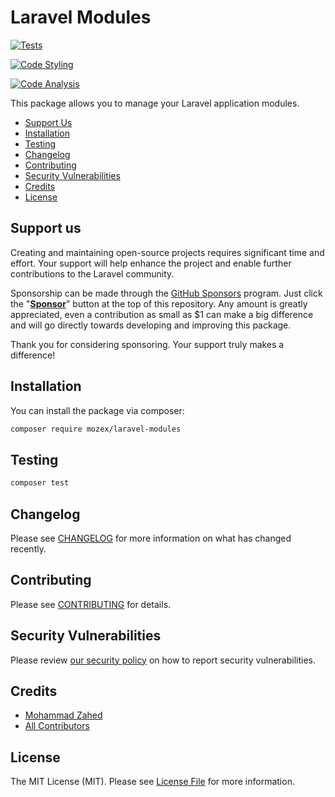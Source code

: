 # Laravel Modules

[//]: # ([![Latest Version on Packagist]&#40;https://img.shields.io/packagist/v/mozex/laravel-modules.svg?style=flat-square&#41;]&#40;https://packagist.org/packages/mozex/laravel-modules&#41;)

[//]: # ([![GitHub Tests Action Status]&#40;https://img.shields.io/github/actions/workflow/status/mozex/laravel-modules/tests.yml?branch=main&label=Tests&style=flat-square&#41;]&#40;https://github.com/mozex/laravel-modules/actions/workflows/tests.yml&#41;)

[//]: # ([![GitHub Code Style Action Status]&#40;https://img.shields.io/github/actions/workflow/status/mozex/laravel-modules/code-styling.yml?branch=main&label=Code%20Styling&style=flat-square&#41;]&#40;https://github.com/mozex/laravel-modules/actions/workflows/code-styling.yml&#41;)

[//]: # ([![GitHub Code Analysis Action Status]&#40;https://img.shields.io/github/actions/workflow/status/mozex/laravel-modules/code-analysis.yml?branch=main&label=Code%20Analysis&style=flat-square&#41;]&#40;https://github.com/mozex/laravel-modules/actions/workflows/code-analysis.yml&#41;)

[//]: # ([![Total Downloads]&#40;https://img.shields.io/packagist/dt/mozex/laravel-modules.svg?style=flat-square&#41;]&#40;https://packagist.org/packages/mozex/laravel-modules&#41;)

[![Tests](https://github.com/mozex/laravel-modules/actions/workflows/tests.yml/badge.svg)](https://github.com/mozex/laravel-modules/actions/workflows/tests.yml)

[![Code Styling](https://github.com/mozex/laravel-modules/actions/workflows/code-styling.yml/badge.svg)](https://github.com/mozex/laravel-modules/actions/workflows/code-styling.yml)

[![Code Analysis](https://github.com/mozex/laravel-modules/actions/workflows/code-analysis.yml/badge.svg)](https://github.com/mozex/laravel-modules/actions/workflows/code-analysis.yml)

This package allows you to manage your Laravel application modules.

- [Support Us](#support-us)
- [Installation](#installation)
- [Testing](#testing)
- [Changelog](#changelog)
- [Contributing](#contributing)
- [Security Vulnerabilities](#security-vulnerabilities)
- [Credits](#credits)
- [License](#license)

## Support us

Creating and maintaining open-source projects requires significant time and effort. Your support will help enhance the project and enable further contributions to the Laravel community.

Sponsorship can be made through the [GitHub Sponsors](https://github.com/sponsors/mozex) program. Just click the "**[Sponsor](https://github.com/sponsors/mozex)**" button at the top of this repository. Any amount is greatly appreciated, even a contribution as small as $1 can make a big difference and will go directly towards developing and improving this package.

Thank you for considering sponsoring. Your support truly makes a difference!

## Installation

You can install the package via composer:

```bash
composer require mozex/laravel-modules
```

## Testing

```bash
composer test
```

## Changelog

Please see [CHANGELOG](CHANGELOG.md) for more information on what has changed recently.

## Contributing

Please see [CONTRIBUTING](CONTRIBUTING.md) for details.

## Security Vulnerabilities

Please review [our security policy](../../security/policy) on how to report security vulnerabilities.

## Credits

- [Mohammad Zahed](https://github.com/mozex)
- [All Contributors](../../contributors)

## License

The MIT License (MIT). Please see [License File](LICENSE.md) for more information.
